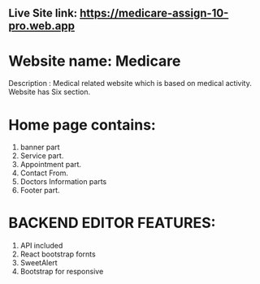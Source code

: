 ## Live Site link: https://medicare-assign-10-pro.web.app

# Website name: Medicare
 Description : Medical related website which is based on medical activity.
 Website has Six section. 
# Home page contains:
  1. banner part 
  2. Service part.
  3. Appointment part.
  4. Contact From.
  5. Doctors Information parts
  6. Footer part.

# BACKEND EDITOR FEATURES:
  1. API included
  2. React bootstrap fornts
  3. SweetAlert 
  4. Bootstrap for responsive
